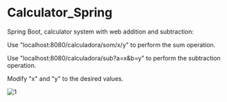 # Calculator_Spring
Spring Boot, calculator system with web addition and subtraction:

Use "localhost:8080/calculadora/som/x/y" to perform the sum operation.

Use "localhost:8080/calculadora/sub?a=x&b=y" to perform the subtraction operation.

Modify "x" and "y" to the desired values.

![1](https://user-images.githubusercontent.com/104839239/226329570-4d875ff0-27fb-48c7-a54d-0a053340123a.png)
